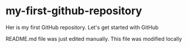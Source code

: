 # my-first-github-repository
Her is my first GitHub repository. Let's get started with GitHub

README.md file was just edited manually. This file was modified locally
